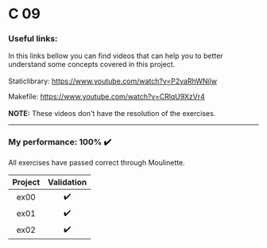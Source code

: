 # C 09

### Useful links:
In this links bellow you can find videos that can help you to better understand some concepts covered in this project.
<br>
<br>
Staticlibrary: https://www.youtube.com/watch?v=P2vaRhWNilw

Makefile: https://www.youtube.com/watch?v=CRlqU9XzVr4
<br>
<br>
**NOTE:** These videos don't have the resolution of the exercises.

---

### My performance: 100% :heavy_check_mark:
All exercises have passed correct through Moulinette.

| Project | Validation |
|:----:|:------------------:|
| ex00 | :heavy_check_mark: |
| ex01 | :heavy_check_mark: |
| ex02 | :heavy_check_mark: |